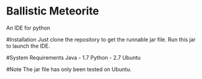 # Ballistic Meteorite
An IDE for python

#Installation
Just clone the repository to get the runnable jar file. Run this jar to launch the IDE.

#System Requirements
Java - 1.7
Python - 2.7
Ubuntu

#Note
The jar file has only been tested on Ubuntu.
